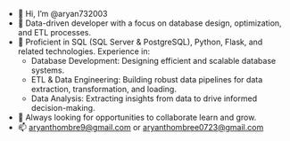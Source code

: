 - 👋 Hi, I’m @aryan732003
- 👀 Data-driven developer with a focus on database design, optimization, and ETL processes.
- 🌱 Proficient in SQL (SQL Server & PostgreSQL), Python, Flask, and related technologies.  Experience in:
    - Database Development: Designing efficient and scalable database systems.
    - ETL & Data Engineering: Building robust data pipelines for data extraction, transformation, and loading.
    - Data Analysis: Extracting insights from data to drive informed decision-making.
- 🌱 Always looking for opportunities to collaborate learn and grow.
- 📫 aryanthombre9@gmail.com or aryanthombree0723@gmail.com
